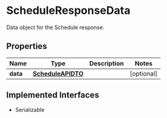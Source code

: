 

# ScheduleResponseData

Data object for the Schedule response.

## Properties

Name | Type | Description | Notes
------------ | ------------- | ------------- | -------------
**data** | [**ScheduleAPIDTO**](ScheduleAPIDTO.md) |  |  [optional]


## Implemented Interfaces

* Serializable


